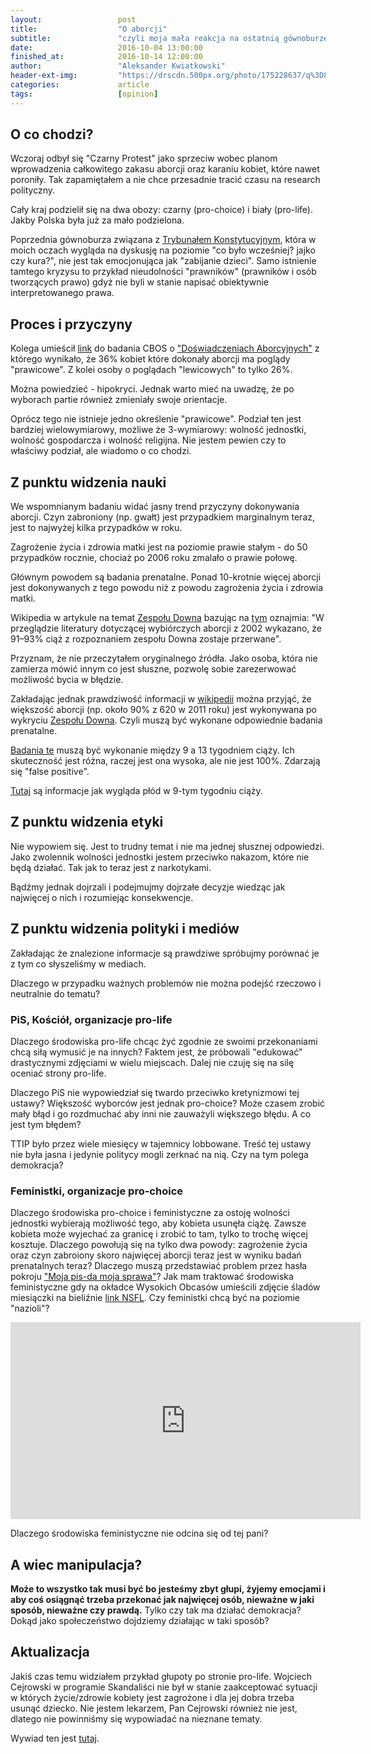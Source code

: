 ```yaml
---
layout:                 post
title:                  "O aborcji"
subtitle:               "czyli moja mała reakcja na ostatnią gównoburzę"
date:                   2016-10-04 13:00:00
finished_at:            2016-10-14 12:00:00
author:                 "Aleksander Kwiatkowski"
header-ext-img:         "https://drscdn.500px.org/photo/175228637/q%3D80_m%3D2000/682c5f3f88d2f2975727e0ccb0d08dbe"
categories:             article
tags:                   [opinion]
---
```


[cbos-dosw-aborcyjne]: http://www.cbos.pl/SPISKOM.POL/2013/K_060_13.PDF
[science1]: http://www3.interscience.wiley.com/cgi-bin/abstract/65500197/ABSTRACT
[wiki-down]: https://pl.wikipedia.org/wiki/Zesp%C3%B3%C5%82_Downa#Diagnostyka_prenatalna_i_badania_przesiewowe
[down-screening]: http://www.babycenter.com/0_screening-for-down-syndrome_1519375.bc?page=2
[wiki-tk-kryzys]: https://pl.wikipedia.org/wiki/Kryzys_wok%C3%B3%C5%82_Trybuna%C5%82u_Konstytucyjnego_w_Polsce
[9-week]: http://www.babycentre.co.uk/9-weeks-pregnant
[pis-da]: http://e5.pudelek.pl/19e1d26d09ff2f6eaa4230dff44f20177e7a4d81.jpg
[wo-okres]: http://m.natemat.pl/b8d602369c3d53ae49371995e6637a2f,640,0,0,0.png


O co chodzi?
------------

Wczoraj odbył się "Czarny Protest" jako sprzeciw wobec planom wprowadzenia
całkowitego zakasu aborcji oraz karaniu kobiet, które nawet poroniły. Tak zapamiętałem
a nie chce przesadnie tracić czasu na research polityczny.

Cały kraj podzielił się na dwa obozy: czarny (pro-choice) i biały (pro-life).
Jakby Polska była już za mało podzielona.

Poprzednia gównoburza związana z [Trybunałem Konstytucyjnym][wiki-tk-kryzys],
która w moich oczach
wygląda na dyskusję na poziomie "co było wcześniej? jajko czy kura?", nie jest
tak emocjonująca jak "zabijanie dzieci". Samo istnienie tamtego kryzysu to
przykład nieudolności "prawników" (prawników i osób tworzących prawo) gdyż
nie byli w stanie napisać obiektywnie interpretowanego prawa.

Proces i przyczyny
------------------

Kolega umieścił [link][cbos-dosw-aborcyjne] do badania CBOS o ["Doświadczeniach
Aborcyjnych"][cbos-dosw-aborcyjne] z którego wynikało, że 36% kobiet które
dokonały aborcji ma poglądy "prawicowe". Z kolei osoby o poglądach
"lewicowych" to tylko 26%.

Można powiedzieć - hipokryci. Jednak warto mieć na uwadzę, że po wyborach partie
również zmieniały swoje orientacje.

Oprócz tego nie istnieje jedno określenie "prawicowe". Podział ten jest bardziej
wielowymiarowy, możliwe że 3-wymiarowy: wolność jednostki, wolność gospodarcza i
wolność religijna. Nie jestem pewien czy to właściwy podział, ale wiadomo
o co chodzi.


Z punktu widzenia nauki
-----------------------

We wspomnianym badaniu widać jasny trend przyczyny dokonywania aborcji.
Czyn zabroniony (np. gwałt) jest przypadkiem marginalnym teraz, jest to najwyżej
kilka przypadków w roku.

Zagrożenie życia i zdrowia matki
jest na poziomie prawie stałym - do 50 przypadków rocznie, chociaż
po 2006 roku zmalało o prawie połowę.

Głównym powodem są badania prenatalne. Ponad 10-krotnie więcej aborcji jest dokonywanych
z tego powodu niż z powodu zagrożenia życia i zdrowia matki.

Wikipedia w artykule na temat [Zespołu Downa][wiki-down] bazując na [tym][science1] oznajmia:
"W przeglądzie literatury dotyczącej wybiórczych aborcji z 2002 wykazano, że 91–93% ciąż z rozpoznaniem zespołu Downa zostaje przerwane".

Przyznam, że nie przeczytałem oryginalnego źródła. Jako osoba, która nie zamierza
mówić innym co jest słuszne, pozwolę sobie zarezerwować możliwość bycia w błędzie.

Zakładając jednak prawdziwość informacji w [wikipedii][wiki-down] można przyjąć, że
większość aborcji (np. około 90% z 620 w 2011 roku) jest wykonywana po wykryciu
[Zespołu Downa][wiki-down]. Czyli muszą być wykonane odpowiednie badania prenatalne.

[Badania te][down-screening] muszą być wykonanie między 9 a 13 tygodniem ciąży.
Ich skuteczność jest różna, raczej jest ona wysoka, ale nie jest 100%. Zdarzają
się "false positive".

[Tutaj][9-week] są informacje jak wygląda płód w 9-tym tygodniu ciąży.

Z punktu widzenia etyki
-----------------------

Nie wypowiem się. Jest to trudny temat i nie ma jednej słusznej odpowiedzi.
Jako zwolennik wolności jednostki jestem przeciwko nakazom, które nie będą
działać. Tak jak to teraz jest z narkotykami.

Bądźmy jednak dojrzali i podejmujmy dojrzałe decyzje wiedząc jak najwięcej o
nich i rozumiejąc konsekwencje.


Z punktu widzenia polityki i mediów
-----------------------------------

Zakładając że znalezione informacje są prawdziwe spróbujmy porównać je z tym
co słyszeliśmy w mediach.

Dlaczego w przypadku ważnych problemów nie można podejść rzeczowo i neutralnie do
tematu?

### PiS, Kościół, organizacje pro-life

Dlaczego środowiska pro-life chcąc żyć zgodnie ze swoimi przekonaniami
chcą siłą wymusić je na innych? Faktem jest, że próbowali "edukować" drastycznymi
zdjęciami w wielu miejscach. Dalej nie czuję się na silę oceniać strony pro-life.

Dlaczego PiS nie wypowiedział się twardo przeciwko kretynizmowi tej ustawy?
Większość wyborców jest jednak pro-choice? Może czasem zrobić mały błąd
i go rozdmuchać aby inni nie zauważyli większego błędu. A co jest tym błędem?

TTIP było przez wiele miesięcy w tajemnicy lobbowane. Treść tej ustawy nie była
jasna i jedynie politycy mogli zerknać na nią. Czy na tym polega demokracja?

### Feministki, organizacje pro-choice

Dlaczego środowiska pro-choice i feministyczne za ostoję wolności jednostki
wybierają możliwość tego, aby kobieta usunęła ciążę. Zawsze kobieta może wyjechać za
granicę i zrobić to tam, tylko to trochę więcej kosztuje.
Dlaczego powołują się na tylko dwa powody: zagrożenie życia oraz czyn zabroiony
skoro najwięcej aborcji teraz jest w wyniku badań prenatalnych teraz?
Dlaczego muszą przedstawiać problem przez hasła pokroju
["Moja pis-da moja sprawa"][pis-da]? Jak mam traktować środowiska feministyczne
gdy na okładce Wysokich Obcasów umieścili zdjęcie śladów miesiączki
na bieliźnie [link NSFL][wo-okres]. Czy feministki chcą być na poziomie
"nazioli"?

<iframe width="560" height="315" src="https://www.youtube.com/embed/_3ijz7VL5Io" frameborder="0" allowfullscreen></iframe>

Dlaczego środowiska feministyczne nie odcina się od tej pani?



A wiec manipulacja?
-------------------

**Może to wszystko tak musi być bo jesteśmy zbyt głupi, żyjemy emocjami i
aby coś osiągnąć trzeba przekonać jak najwięcej osób, nieważne w jaki sposób,
nieważne czy prawdą.**
Tylko czy tak ma działać demokracja? Dokąd jako społeczeństwo dojdziemy
działając w taki sposób?

<!--
notka na później

http://www.wysokieobcasy.pl/wysokie-obcasy/1,149982,20757755,kobiety-strajkuja-a-mezczyzni-wsparcie-sie-przyda-byle-madre.html?disableRedirects=true

http://www.wysokieobcasy.pl/wysokie-obcasy/1,100865,19910451,mesplikacja-to-co-powie-mezczyzna-bedzie-ciekawsze.html

-->

Aktualizacja
------------

Jakiś czas temu widziałem przykład głupoty po stronie pro-life. Wojciech
Cejrowski w programie Skandaliści nie był w stanie zaakceptować
sytuacji w których życie/zdrowie kobiety jest zagrożone i dla jej dobra trzeba
usunąć dziecko. Nie jestem lekarzem, Pan Cejrowski również nie jest, dlatego
nie powinniśmy się wypowiadać na nieznane tematy.

Wywiad ten jest [tutaj](https://www.youtube.com/watch?v=mgep1XU98R4).
